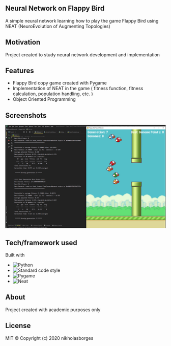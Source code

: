 ## Neural Network on Flappy Bird
A simple neural network learning how to play the game Flappy Bird using NEAT (NeuroEvolution of Augmenting Topologies)

## Motivation
Project created to study neural network development and implementation

## Features

- Flappy Bird copy game created with Pygame
- Implementation of NEAT in the game ( fitness function, fitness calculation, population handling, etc. )
- Object Oriented Programming

## Screenshots

![screenshot](Resources/screenshot.png)

## Tech/framework used

Built with

- ![Python](https://img.shields.io/badge/Python-3.7-yellow)
- ![Standard code style](https://img.shields.io/badge/Code%20Style-standard-orange)
- ![Pygame](https://img.shields.io/badge/Pygame-https%3A%2F%2Fwww.pygame.org%2Fdocs%2F-green)
- ![Neat](https://img.shields.io/badge/Neat--Python-https%3A%2F%2Fneat--python.readthedocs.io%2Fen%2Flatest%2F-blue)


## About

Project created with academic purposes only

## License

MIT © Copyright (c) 2020 nikholasborges
